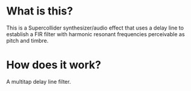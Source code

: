 # What is this?
This is a Supercollider synthesizer/audio effect that uses a delay line to establish a FIR filter with harmonic resonant frequencies perceivable as pitch and timbre. 

# How does it work?
A multitap delay line filter.
